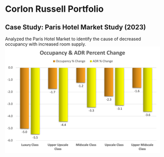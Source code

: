 # Corlon Russell Portfolio

## Case Study: Paris Hotel Market Study (2023)
Analyzed the Paris Hotel Market to identify the cause of decreased occupancy with increased room supply. 
![Occ ADR Graph](Occ_ADR_Percent_class.png) 

